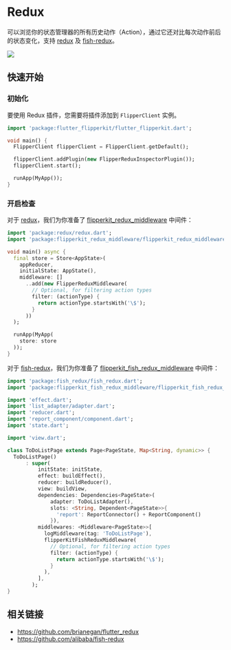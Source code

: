 # Redux

可以浏览你的状态管理器的所有历史动作（Action），通过它还对比每次动作前后的状态变化，支持 [redux](https://github.com/brianegan/flutter_redux/) 及 [fish-redux](https://github.com/alibaba/fish-redux)。

![](../../.vuepress/images/redux-inspector.png)

## 快速开始

### 初始化

要使用 Redux 插件，您需要将插件添加到 `FlipperClient` 实例。

```dart
import 'package:flutter_flipperkit/flutter_flipperkit.dart';

void main() {
  FlipperClient flipperClient = FlipperClient.getDefault();

  flipperClient.addPlugin(new FlipperReduxInspectorPlugin());
  flipperClient.start();

  runApp(MyApp());
}
```

### 开启检查

对于 [redux](https://github.com/brianegan/flutter_redux/)，我们为你准备了 [flipperkit_redux_middleware](https://github.com/leanflutter/flutter_flipperkit_plugins/blob/master/packages/flipperkit_redux_middleware) 中间件：

```dart
import 'package:redux/redux.dart';
import 'package:flipperkit_redux_middleware/flipperkit_redux_middleware.dart';

void main() async {
  final store = Store<AppState>(
    appReducer,
    initialState: AppState(),
    middleware: []
      ..add(new FlipperReduxMiddleware(
        // Optional, for filtering action types
        filter: (actionType) {
          return actionType.startsWith('\$');
        }
      ))
  );

  runApp(MyApp(
    store: store
  ));
}
```

对于 [fish-redux](https://github.com/alibaba/fish-redux)，我们为你准备了 [flipperkit_fish_redux_middleware](https://github.com/leanflutter/flutter_flipperkit_plugins/blob/master/packages/flipperkit_fish_redux_middleware) 中间件：

```dart
import 'package:fish_redux/fish_redux.dart';
import 'package:flipperkit_fish_redux_middleware/flipperkit_fish_redux_middleware.dart';

import 'effect.dart';
import 'list_adapter/adapter.dart';
import 'reducer.dart';
import 'report_component/component.dart';
import 'state.dart';

import 'view.dart';

class ToDoListPage extends Page<PageState, Map<String, dynamic>> {
  ToDoListPage()
      : super(
          initState: initState,
          effect: buildEffect(),
          reducer: buildReducer(),
          view: buildView,
          dependencies: Dependencies<PageState>(
              adapter: ToDoListAdapter(),
              slots: <String, Dependent<PageState>>{
                'report': ReportConnector() + ReportComponent()
              }),
          middlewares: <Middleware<PageState>>[
            logMiddleware(tag: 'ToDoListPage'),
            flipperKitFishReduxMiddleware(
              // Optional, for filtering action types
              filter: (actionType) {
                return actionType.startsWith('\$');
              }
            ),
          ],
        );
}

```

## 相关链接

- https://github.com/brianegan/flutter_redux
- https://github.com/alibaba/fish-redux
